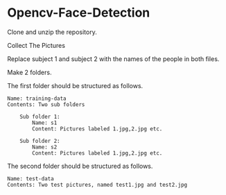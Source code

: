 # Opencv-Face-Detection

Clone and unzip the repository.

Collect The Pictures

Replace subject 1 and subject 2 with the names of the people in both files.

Make 2 folders. 

The first folder should be structured as follows.

	Name: training-data
	Contents: Two sub folders
	
		Sub folder 1:
			Name: s1
			Content: Pictures labeled 1.jpg,2.jpg etc.
			
		Sub folder 2:
			Name: s2
			Content: Pictures labeled 1.jpg,2.jpg etc.
	
The second folder should be structured as follows.

	Name: test-data
	Contents: Two test pictures, named test1.jpg and test2.jpg
		
